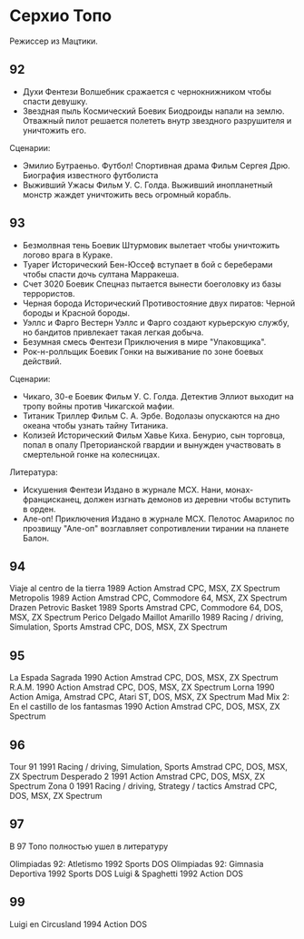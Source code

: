 # Серхио Топо

Режиссер из Мацтики.

## 92

*   Духи            Фентези
    Волшебник сражается с чернокнижником чтобы спасти девушку.
*   Звездная пыль   Космический Боевик
    Биодроиды напали на землю. Отважный пилот решается полететь внутр звездного разрушителя и уничтожить его.

Сценарии:

*   Эмилио Бутраеньо. Футбол!   Спортивная драма
    Фильм Сергея Дрю. Биография известного футболиста
*   Выживший                    Ужасы
    Фильм У. С. Голда. Выживший инопланетный монстр жаждет уничтожить весь огромный корабль.

## 93

*   Безмолвная тень     Боевик
    Штурмовик вылетает чтобы уничтожить логово врага в Кураке.
*   Туарег              Исторический
    Бен-Юссеф вступает в бой с береберами чтобы спасти дочь султана Марракеша.
*   Счет 3020           Боевик
    Спецназ пытается вынести боеголовку из базы террористов.
*   Черная борода       Исторический
    Противостояние двух пиратов: Черной бороды и Красной бороды.
*   Уэллс и Фарго       Вестерн
    Уэллс и Фарго создают курьерскую службу, но бандитов привлекает такая легкая добыча.
*   Безумная смесь      Фентези
    Приключения в мире "Упаковщика".
*   Рок-н-ролльщик      Боевик
    Гонки на выживание по зоне боевых действий.

Сценарии:

*   Чикаго, 30-е        Боевик
    Фильм У. С. Голда. Детектив Эллиот выходит на тропу войны против Чикагской мафии.
*   Титаник             Триллер
    Фильм С. А. Эрбе. Водолазы опускаются на дно океана чтобы узнать тайну Титаника.
*   Колизей             Исторический
    Фильм Хавье Киха. Бенурио, сын торговца, попал в опалу Преторианской гвардии и вынужден участвовать в смертельной
    гонке на колесницах.

Литература:

*   Искушения   Фентези
    Издано в журнале МСХ. Нани, монах-францисканец, должен изгнать демонов из деревни чтобы вступить в орден.
*   Але-оп!     Приключения
    Издано в журнале МСХ. Пелотос Амарилос по прозвищу "Але-оп" возглавляет сопротивлении тирании на планете Балон.


## 94

Viaje al centro de la tierra	1989	Action	Amstrad CPC, MSX, ZX Spectrum
Metropolis	1989	Action	Amstrad CPC, Commodore 64, MSX, ZX Spectrum
Drazen Petrovic Basket	1989	Sports	Amstrad CPC, Commodore 64, DOS, MSX, ZX Spectrum
Perico Delgado Maillot Amarillo	1989	Racing / driving, Simulation, Sports	Amstrad CPC, DOS, MSX, ZX Spectrum

## 95

La Espada Sagrada	1990	Action	Amstrad CPC, DOS, MSX, ZX Spectrum
R.A.M.	1990	Action	Amstrad CPC, DOS, MSX, ZX Spectrum
Lorna	1990	Action	Amiga, Amstrad CPC, Atari ST, DOS, MSX, ZX Spectrum
Mad Mix 2: En el castillo de los fantasmas	1990	Action	Amstrad CPC, DOS, MSX, ZX Spectrum

## 96

Tour 91	1991	Racing / driving, Simulation, Sports	Amstrad CPC, DOS, MSX, ZX Spectrum
Desperado 2	1991	Action	Amstrad CPC, DOS, MSX, ZX Spectrum
Zona 0	1991	Racing / driving, Strategy / tactics	Amstrad CPC, DOS, MSX, ZX Spectrum

## 97

В 97 Топо полностью ушел в литературу

Olimpiadas 92: Atletismo	1992	Sports	DOS
Olimpiadas 92: Gimnasia Deportiva	1992	Sports	DOS
Luigi & Spaghetti	1992	Action	DOS

## 99

Luigi en Circusland	1994	Action	DOS
